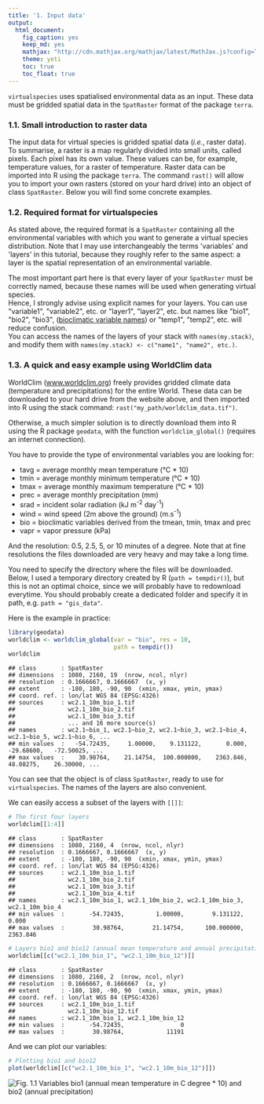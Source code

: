 ```yaml
---
title: '1. Input data'
output:
  html_document:
    fig_caption: yes
    keep_md: yes
    mathjax: "http://cdn.mathjax.org/mathjax/latest/MathJax.js?config=TeX-AMS-MML_HTMLorMML"
    theme: yeti
    toc: true
    toc_float: true
---
```

`virtualspecies` uses spatialised environmental data as an input. These data 
must be gridded spatial data in the `SpatRaster` format of the package `terra`.

### 1.1. Small introduction to raster data
The input data for virtual species is gridded spatial data (_i.e._, raster
data).  
To summarise, a raster is a map regularly divided into small units, called 
pixels. Each pixel has its own value. These values can be, for example, 
temperature values, for a raster of temperature.
Raster data can be imported into R using the package `terra`. The command 
`rast()` will allow you to import your own rasters (stored on your hard drive) 
into an object of class `SpatRaster`. Below you will find some concrete
examples.

### 1.2. Required format for virtualspecies
As stated above, the required format is a `SpatRaster` containing all the 
environmental variables with which you want to generate a virtual species
distribution. Note that I may use interchangeably the terms 'variables' and 
'layers' in 
this tutorial, because they roughly refer to the same aspect: a layer is the 
spatial representation of an environmental variable.

The most important part here is that every layer of your `SpatRaster` must be 
correctly named, because these names will be used when generating virtual
species.  
Hence, I strongly advise using explicit names for your layers. You can use 
"variable1", "variable2", etc. or "layer1", "layer2", etc. but names like 
"bio1", "bio2", "bio3", 
([bioclimatic variable names](http://worldclim.org/bioclim)) or "temp1", 
"temp2", etc. will reduce confusion.  
You can access the names of the layers of your stack with `names(my.stack)`,
and modify them with `names(my.stack) <- c("name1", "name2", etc.)`.


### 1.3. A quick and easy example using WorldClim data
WorldClim (www.worldclim.org) freely provides gridded climate data (temperature 
and precipitations) for the entire World. 
These data can be downloaded to your hard drive from the website above,
and then imported into R using the stack command:
`rast("my_path/worldclim_data.tif")`.  
  
Otherwise, a much simpler solution is to directly download them into R using the
R package `geodata`, with the function `worldclim_global()` (requires an
internet connection). 

You have to provide the type of environmental variables you are looking for:  

* tavg = average monthly mean temperature (&deg;C * 10)
* tmin = average monthly minimum temperature (&deg;C * 10)
* tmax = average monthly maximum temperature (&deg;C * 10)
* prec = average monthly precipitation (mm)
* srad = incident solar radiation (kJ m<sup>-2</sup> day<sup>-1</sup>)
* wind = wind speed (2m above the ground) (m.s<sup>-1</sup>)
* bio = bioclimatic variables derived from the tmean, tmin, tmax and prec
* vapr = vapor pressure (kPa)

And the resolution: 0.5, 2.5, 5, or 10 minutes of a degree. Note that at fine
resolutions the files downloaded are very heavy and may take a long time.

You need to specify the directory where the files will be downloaded. Below,
I used a temporary directory created by R (`path = tempdir()`), but this is not
an optimal choice, since we will probably have to redownload everytime. You 
should probably create a dedicated folder and specify it in path, e.g.
`path = "gis_data"`.

Here is the example in practice:


```r
library(geodata)
worldclim <- worldclim_global(var = "bio", res = 10,
                              path = tempdir())
worldclim
```

```
## class       : SpatRaster 
## dimensions  : 1080, 2160, 19  (nrow, ncol, nlyr)
## resolution  : 0.1666667, 0.1666667  (x, y)
## extent      : -180, 180, -90, 90  (xmin, xmax, ymin, ymax)
## coord. ref. : lon/lat WGS 84 (EPSG:4326) 
## sources     : wc2.1_10m_bio_1.tif  
##               wc2.1_10m_bio_2.tif  
##               wc2.1_10m_bio_3.tif  
##               ... and 16 more source(s)
## names       : wc2.1~bio_1, wc2.1~bio_2, wc2.1~bio_3, wc2.1~bio_4, wc2.1~bio_5, wc2.1~bio_6, ... 
## min values  :   -54.72435,     1.00000,    9.131122,       0.000,   -29.68600,   -72.50025, ... 
## max values  :    30.98764,    21.14754,  100.000000,    2363.846,    48.08275,    26.30000, ...
```

You can see that the object is of class `SpatRaster`, ready to use for
`virtualspecies`. The names of the layers are also convenient.

We can easily access a subset of the layers with `[[]]`:

```r
# The first four layers
worldclim[[1:4]]
```

```
## class       : SpatRaster 
## dimensions  : 1080, 2160, 4  (nrow, ncol, nlyr)
## resolution  : 0.1666667, 0.1666667  (x, y)
## extent      : -180, 180, -90, 90  (xmin, xmax, ymin, ymax)
## coord. ref. : lon/lat WGS 84 (EPSG:4326) 
## sources     : wc2.1_10m_bio_1.tif  
##               wc2.1_10m_bio_2.tif  
##               wc2.1_10m_bio_3.tif  
##               wc2.1_10m_bio_4.tif  
## names       : wc2.1_10m_bio_1, wc2.1_10m_bio_2, wc2.1_10m_bio_3, wc2.1_10m_bio_4 
## min values  :       -54.72435,         1.00000,        9.131122,           0.000 
## max values  :        30.98764,        21.14754,      100.000000,        2363.846
```

```r
# Layers bio1 and bio12 (annual mean temperature and annual precipitation)
worldclim[[c("wc2.1_10m_bio_1", "wc2.1_10m_bio_12")]]
```

```
## class       : SpatRaster 
## dimensions  : 1080, 2160, 2  (nrow, ncol, nlyr)
## resolution  : 0.1666667, 0.1666667  (x, y)
## extent      : -180, 180, -90, 90  (xmin, xmax, ymin, ymax)
## coord. ref. : lon/lat WGS 84 (EPSG:4326) 
## sources     : wc2.1_10m_bio_1.tif  
##               wc2.1_10m_bio_12.tif  
## names       : wc2.1_10m_bio_1, wc2.1_10m_bio_12 
## min values  :       -54.72435,                0 
## max values  :        30.98764,            11191
```

And we can plot our variables:



```r
# Plotting bio1 and bio12
plot(worldclim[[c("wc2.1_10m_bio_1", "wc2.1_10m_bio_12")]])
```

![Fig. 1.1 Variables bio1 (annual mean temperature in C degree * 10) and bio2 (annual precipitation)](01-inputdata_files/figure-html/wcex2-1.png)
